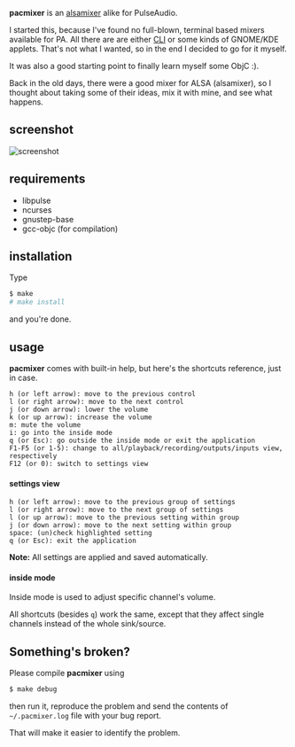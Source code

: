 **pacmixer** is an [alsamixer][alsamixer] alike for PulseAudio.

I started this, because I've found no full-blown, terminal based mixers available for PA. All there are are either [CLI][CLI] or some kinds of GNOME/KDE applets. That's not what I wanted, so in the end I decided to go for it myself.

It was also a good starting point to finally learn myself some ObjC :).

Back in the old days, there were a good mixer for ALSA (alsamixer), so I thought about taking some of their ideas, mix it with mine, and see what happens.

## screenshot
![screenshot](http://dl.dropbox.com/u/20714377/pacmixer2.png)

## requirements
* libpulse
* ncurses
* gnustep-base
* gcc-objc (for compilation)

## installation
Type
```sh
$ make
# make install
```
and you're done.

## usage
**pacmixer** comes with built-in help, but here's the shortcuts reference, just in case.

```
h (or left arrow): move to the previous control
l (or right arrow): move to the next control
j (or down arrow): lower the volume
k (or up arrow): increase the volume
m: mute the volume
i: go into the inside mode
q (or Esc): go outside the inside mode or exit the application
F1-F5 (or 1-5): change to all/playback/recording/outputs/inputs view, respectively
F12 (or 0): switch to settings view
```

#### settings view

```
h (or left arrow): move to the previous group of settings
l (or right arrow): move to the next group of settings
l (or up arrow): move to the previous setting within group
j (or down arrow): move to the next setting within group
space: (un)check highlighted setting
q (or Esc): exit the application
```

**Note:** All settings are applied and saved automatically.

#### inside mode
Inside mode is used to adjust specific channel's volume.

All shortcuts (besides ```q```) work the same, except that they affect single channels instead of the whole sink/source.

## Something's broken?

Please compile **pacmixer** using
```sh
$ make debug
```
then run it, reproduce the problem and send the contents of ```~/.pacmixer.log``` file with your bug report.

That will make it easier to identify the problem.

[alsamixer]: http://en.wikipedia.org/wiki/Alsamixer
[CLI]: http://en.wikipedia.org/wiki/Command-line_interface
